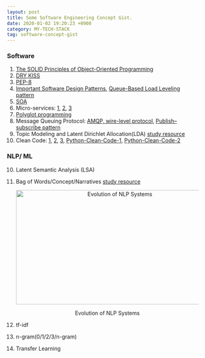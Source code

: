 ```yaml
---
layout: post
title: Some Software Engineering Concept Gist.
date: 2020-01-02 19:20:23 +0900
category: MY-TECH-STACK
tag: software-concept-gist
---
```

###     Software 
1. [The SOLID Principles of Object-Oriented Programming](https://web.archive.org/web/20220531214013/https://www.freecodecamp.org/news/solid-principles-explained-in-plain-english/)
2. [DRY](https://en.wikipedia.org/wiki/Don%27t_repeat_yourself),[KISS](https://en.wikipedia.org/wiki/KISS_principle) 
3. [PEP-8](https://peps.python.org/pep-0008/)
4. [Important Software Design Patterns](https://web.archive.org/web/20220609044252/https://learningdaily.dev/the-7-most-important-software-design-patterns-d60e546afb0e), [Queue-Based Load Leveling pattern](https://web.archive.org/web/20211228172351/https://docs.microsoft.com/en-us/azure/architecture/patterns/queue-based-load-leveling)
5. [SOA](https://web.archive.org/web/20220323235313/https://www.ibm.com/cloud/learn/soa)
6. Micro-services: [1](https://microservices.io/), [2](https://web.archive.org/web/20211203182453/https://docs.microsoft.com/en-us/azure/architecture/guide/architecture-styles/microservices), [3](https://web.archive.org/web/20210812130220/https://medium.com/hashmapinc/the-what-why-and-how-of-a-microservices-architecture-4179579423a9)
7. [Polyglot programming](https://web.archive.org/web/20210620035717/https://www.torocloud.com/blog/what-is-polyglot-programming)
8. Message Queuing Protocol: [AMQP, wire-level protocol](https://en.wikipedia.org/wiki/Advanced_Message_Queuing_Protocol), [Publish–subscribe pattern](https://en.wikipedia.org/wiki/Publish%E2%80%93subscribe_pattern)
9. Topic Modeling and Latent Dirichlet Allocation(LDA) [study resource](https://monkeylearn.com/blog/introduction-to-topic-modeling/)
10. Clean Code: [1](https://dev.to/alexomeyer/10-must-know-patterns-for-writing-clean-code-with-python-56bf), [2](https://towardsdatascience.com/python-clean-code-6-best-practices-to-make-your-python-functions-more-readable-7ea4c6171d60), [3](https://www.youtube.com/watch?v=HcijbAI4eB0), [Python-Clean-Code-1](https://testdriven.io/blog/clean-code-python/), [Python-Clean-Code-2](https://github.com/zedr/clean-code-python)



###     NLP/ ML
10. Latent Semantic Analysis (LSA)
11. Bag of Words/Concept/Narratives [study resource](https://web.archive.org/web/2020*/https://sentic.net/computing/)

    <p align="center">
    <img title="Evolution of NLP Systems" width="530" height="300" src="https://github.com/ShihabYasin/shihabyasin.github.io/blob/gh-pages/public/img/nlp-bag-of-words-etc.jpg?raw=true" alt="Evolution of NLP Systems">
    </p>
    <center>Evolution of NLP Systems</center>

12. tf-idf
13. n-gram(0/1/2/3/n-gram)
14. Transfer Learning

